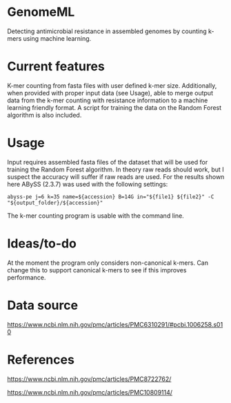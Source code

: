 # GenomeML
Detecting antimicrobial resistance in assembled genomes by counting k-mers using machine learning.

# Current features
K-mer counting from fasta files with user defined k-mer size. Additionally, when provided with proper input data (see Usage), able to merge output data from the k-mer counting with resistance information to a machine learning friendly format. A script for training the data on the Random Forest algorithm is also included.

# Usage
Input requires assembled fasta files of the dataset that will be used for training the Random Forest algorithm. In theory raw reads should work, but I suspect the accuracy will suffer if raw reads are used. For the results shown here ABySS (2.3.7) was used with the following settings:

```
abyss-pe j=6 k=35 name=${accession} B=14G in="${file1} ${file2}" -C "${output_folder}/${accession}"
```

The k-mer counting program is usable with the command line.

# Ideas/to-do
At the moment the program only considers non-canonical k-mers. Can change this to support canonical k-mers to see if this improves performance.

# Data source
https://www.ncbi.nlm.nih.gov/pmc/articles/PMC6310291/#pcbi.1006258.s010

# References 
https://www.ncbi.nlm.nih.gov/pmc/articles/PMC8722762/

https://www.ncbi.nlm.nih.gov/pmc/articles/PMC10809114/

